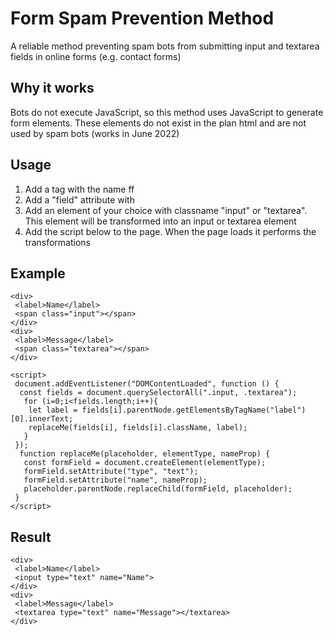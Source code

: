 # Form Spam Prevention Method

A reliable method preventing spam bots from submitting input and textarea fields in online forms (e.g. contact forms)

## Why it works

Bots do not execute JavaScript, so this method uses JavaScript to generate form elements. These elements do not exist in the plan html and are not used by spam bots (works in June 2022)

## Usage

1. Add a tag with the name ff
2. Add a "field" attribute with 
3. Add an element of your choice with classname "input" or "textarea". This element will be transformed into an input or textarea element
4. Add the script below to the page. When the page loads it performs the transformations

## Example
```
<div>
 <label>Name</label>
 <span class="input"></span>
</div>
<div>
 <label>Message</label>
 <span class="textarea"></span>
</div>

<script>
 document.addEventListener("DOMContentLoaded", function () {
  const fields = document.querySelectorAll(".input, .textarea");
   for (i=0;i<fields.length;i++){
    let label = fields[i].parentNode.getElementsByTagName("label")[0].innerText;
    replaceMe(fields[i], fields[i].className, label);
   }
 });
  function replaceMe(placeholder, elementType, nameProp) {
   const formField = document.createElement(elementType);
   formField.setAttribute("type", "text");
   formField.setAttribute("name", nameProp);
   placeholder.parentNode.replaceChild(formField, placeholder);
 }
</script>
```

## Result

```
<div>
 <label>Name</label>
 <input type="text" name="Name">
</div>
<div>
 <label>Message</label>
 <textarea type="text" name="Message"></textarea>
</div>

